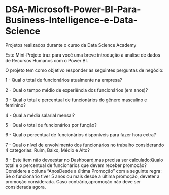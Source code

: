 # DSA-Microsoft-Power-BI-Para-Business-Intelligence-e-Data-Science
Projetos realizados durante o curso da Data Science Academy

Este  Mini-Projeto  traz  para  você  uma  breve  introdução  à  análise  de dados de Recursos Humanos com o Power BI. 

O projeto tem como objetivo responder as seguintes perguntas de negócio:

1 - Qual o total de funcionários atualmente na empresa?

2 - Qual o tempo médio de experiência dos funcionários (em anos)?

3 - Qual o total e percentual de funcionários do gênero masculino e feminino?

4 - Qual a média salarial mensal?

5 - Qual o total de funcionários por função?

6 - Qual o percentual de funcionários disponíveis para fazer hora extra?

7 - Qual o nível de envolvimento dos funcionários no trabalho considerando 4 categorias: Ruim, Baixo, Médio e Alto?

8 - Este item não deveestar no Dashboard,mas precisa ser calculado:Qualo total e o percentual de funcionários que devem receber promoção? Considere a coluna “AnosDesde a última Promoção” com a seguinte regra: Se o funcionário tiver 5 anos ou mais desde  a última  promoção,  deveter  a  promoção  considerada.  Caso  contrário,apromoção não deve ser considerada agora.
